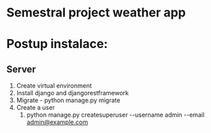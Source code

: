 # Semestral project weather app

# Postup instalace:
## Server
1. Create virtual environment
2. Install django and djangorestframework
3. Migrate - python manage.py migrate
4. Create a user
   1. python manage.py createsuperuser --username admin --email admin@example.com